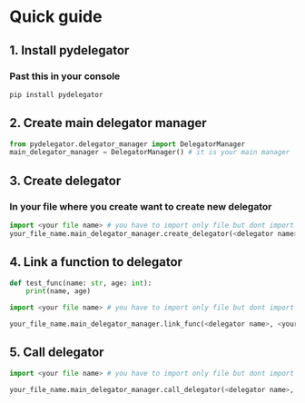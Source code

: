 # Quick guide

## 1. Install pydelegator
<h3>Past this in your console</h3>

```bash
pip install pydelegator
```


## 2. Create main delegator manager
```python 
from pydelegator.delegator_manager import DelegatorManager
main_delegator_manager = DelegatorManager() # it is your main manager
```

## 3. Create delegator
<h3>In your file where you create want to create new delegator</h3> 

```python
import <your file name> # you have to import only file but dont import copy of main_delegator_manager
your_file_name.main_delegator_manager.create_delegator(<delegator name>) 
```

## 4. Link a function to delegator
```python
def test_func(name: str, age: int):
    print(name, age)

import <your file name> # you have to import only file but dont import copy of main_delegator_manager

your_file_name.main_delegator_manager.link_func(<delegator name>, <your func>) # for exaple ("test_delegator", test_func) dont use () 
```

## 5. Call delegator
```python
import <your file name> # you have to import only file but dont import copy of main_delegator_manager

your_file_name.main_delegator_manager.call_delegator(<delegator name>, <params>) # for exaple ("test_delegator", ("Dmytro", 15, )) int tuple you can hand over args 
```